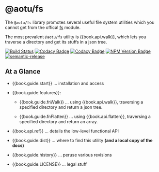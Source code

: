 # @aotu/fs

The `@aotu/fs` library promotes several useful file system
utilities which you cannot get from the offical [fs](https://nodejs.org/dist/latest-v8.x/docs/api/fs.html) module.

The most prevalent `@aotu/fs` utility is {{book.api.walk}},
which lets you traverse a directory and get its stuffs in a json tree.

<!--- Badges for CI Builds ---> 
[![Build Status](https://travis-ci.org/o2team/fs.svg?branch=master)](https://travis-ci.org/o2team/fs)
[![Codacy Badge](https://api.codacy.com/project/badge/Grade/bc05341458d04003b781d01c3e1feac8)](https://www.codacy.com/app/mamboer/fs?utm_source=github.com&amp;utm_medium=referral&amp;utm_content=o2team/fs&amp;utm_campaign=Badge_Grade)
[![Codacy Badge](https://api.codacy.com/project/badge/Coverage/bc05341458d04003b781d01c3e1feac8)](https://www.codacy.com/app/mamboer/fs?utm_source=github.com&amp;utm_medium=referral&amp;utm_content=o2team/fs&amp;utm_campaign=Badge_Coverage)
[![NPM Version Badge](https://img.shields.io/npm/v/@aotu/fs/latest.svg)](https://www.npmjs.com/package/@aotu/fs)
[![semantic-release](https://img.shields.io/badge/%20%20%F0%9F%93%A6%F0%9F%9A%80-semantic--release-e10079.svg)](https://github.com/semantic-release/semantic-release)

## At a Glance

- {{book.guide.start}} ... installation and access

- {{book.guide.features}}:

  - {{book.guide.fnWalk}} ... using {{book.api.walk}}, traversing a specified directory and return a json tree.

  - {{book.guide.fnFlatten}} ... using
    {{book.api.flatten}}, traversing a specified directory and return an array.

- {{book.api.ref}} ... details the low-level functional API

- {{book.guide.dist}} ... where to find this utility **(and a local
  copy of the docs)**

- {{book.guide.history}} ... peruse various revisions

- {{book.guide.LICENSE}} ... legal stuff
